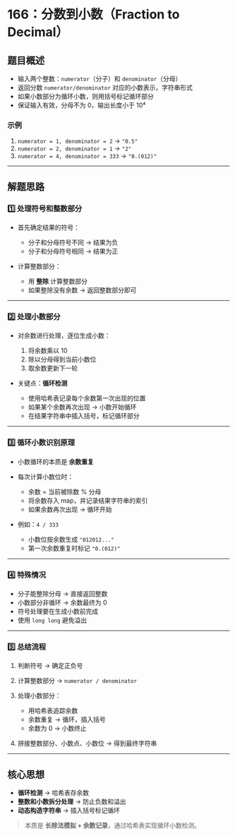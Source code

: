 # 166：分数到小数（Fraction to Decimal）

## 题目概述

* 输入两个整数：`numerator`（分子）和 `denominator`（分母）
* 返回分数 `numerator/denominator` 对应的小数表示，字符串形式
* 如果小数部分为循环小数，则用括号标记循环部分
* 保证输入有效，分母不为 0，输出长度小于 10⁴

### 示例

1. `numerator = 1, denominator = 2` → `"0.5"`
2. `numerator = 2, denominator = 1` → `"2"`
3. `numerator = 4, denominator = 333` → `"0.(012)"`

---

## 解题思路

### 1️⃣ 处理符号和整数部分

* 首先确定结果的符号：

  * 分子和分母符号不同 → 结果为负
  * 分子和分母符号相同 → 结果为正
* 计算整数部分：

  * 用 **整除** 计算整数部分
  * 如果整除没有余数 → 返回整数部分即可

---

### 2️⃣ 处理小数部分

* 对余数进行处理，逐位生成小数：

  1. 将余数乘以 10
  2. 除以分母得到当前小数位
  3. 取余数更新下一轮

* 关键点：**循环检测**

  * 使用哈希表记录每个余数第一次出现的位置
  * 如果某个余数再次出现 → 小数开始循环
  * 在结果字符串中插入括号，标记循环部分

---

### 3️⃣ 循环小数识别原理

* 小数循环的本质是 **余数重复**
* 每次计算小数位时：

  * 余数 = 当前被除数 % 分母
  * 将余数存入 map，并记录结果字符串的索引
  * 如果余数再次出现 → 循环开始
* 例如：`4 / 333`

  * 小数位按余数生成 `"012012..."`
  * 第一次余数重复时标记 `"0.(012)"`

---

### 4️⃣ 特殊情况

* 分子能整除分母 → 直接返回整数
* 小数部分非循环 → 余数最终为 0
* 符号处理要在生成小数前完成
* 使用 `long long` 避免溢出

---

### 5️⃣ 总结流程

1. 判断符号 → 确定正负号
2. 计算整数部分 → `numerator / denominator`
3. 处理小数部分：

   * 用哈希表追踪余数
   * 余数重复 → 循环，插入括号
   * 余数为 0 → 小数终止
4. 拼接整数部分、小数点、小数位 → 得到最终字符串

---

## 核心思想

* **循环检测** → 哈希表存余数
* **整数和小数拆分处理** → 防止负数和溢出
* **动态构造字符串** → 插入括号标记循环

> 本质是 **长除法模拟 + 余数记录**，通过哈希表实现循环小数检测。
